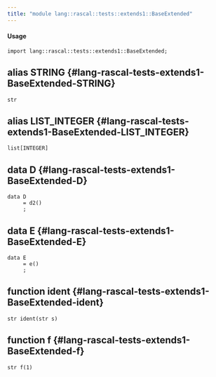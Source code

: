 ```yaml
---
title: "module lang::rascal::tests::extends1::BaseExtended"
---
```


#### Usage

`import lang::rascal::tests::extends1::BaseExtended;`


## alias STRING {#lang-rascal-tests-extends1-BaseExtended-STRING}

```rascal
str

```

## alias LIST_INTEGER {#lang-rascal-tests-extends1-BaseExtended-LIST_INTEGER}

```rascal
list[INTEGER]

```

## data D {#lang-rascal-tests-extends1-BaseExtended-D}

```rascal
data D  
     = d2()
     ;
```

## data E {#lang-rascal-tests-extends1-BaseExtended-E}

```rascal
data E  
     = e()
     ;
```

## function ident {#lang-rascal-tests-extends1-BaseExtended-ident}

```rascal
str ident(str s)

```

## function f {#lang-rascal-tests-extends1-BaseExtended-f}

```rascal
str f(1)

```


